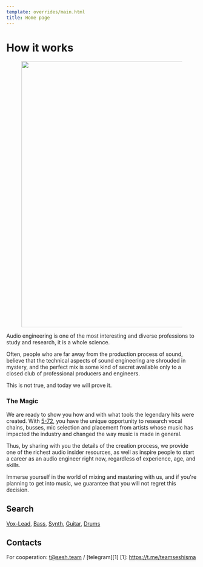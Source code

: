 ```yaml
---
template: overrides/main.html
title: Home page
---
```


# How it works

<figure>
  <img src="https://user-images.githubusercontent.com/29144912/130984498-4213a6d8-7ec6-499d-95f7-fd870e3f69b7.png" width="700" />
</figure>

Audio engineering is one of the most interesting and diverse professions to study and research, it is a whole science.

Often, people who are far away from the production process of sound, believe that the technical aspects of sound engineering are shrouded in mystery, and the perfect mix is some kind of secret available only to a closed club of professional producers and engineers.

This is not true, and today we will prove it.

### The Magic

We are ready to show you how and with what tools the legendary hits were created. With [5-72][7], you have the unique opportunity to research vocal chains, busses, mic selection and placement from artists whose music has impacted the industry and changed the way music is made in general.

Thus, by sharing with you the details of the creation process, we provide one of the richest audio insider resources, as well as inspire people to start a career as an audio engineer right now, regardless of experience, age, and skills.

Immerse yourself in the world of mixing and mastering with us, and if you're planning to get into music, we guarantee that you will not regret this decision.

  [7]: /index.md

## Search

[Vox-Lead][2], [Bass][3], [Synth][4], [Guitar][5], [Drums][6]

  [2]: /?q=Vox-Lead
  [3]: /?q=Bass
  [4]: /?q=Synth
  [5]: /?q=Guitar
  [6]: /?q=Drums

## Contacts

For cooperation: t@sesh.team / [telegram][1]
  [1]: https://t.me/teamseshisma
